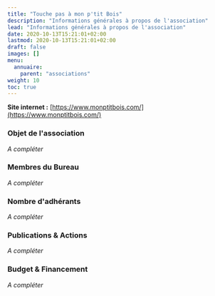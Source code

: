 ```yaml
---
title: "Touche pas à mon p'tit Bois"
description: "Informations générales à propos de l'association"
lead: "Informations générales à propos de l'association"
date: 2020-10-13T15:21:01+02:00
lastmod: 2020-10-13T15:21:01+02:00
draft: false
images: []
menu:
  annuaire:
    parent: "associations"
weight: 10
toc: true
---
```


**Site internet :** [https://www.monptitbois.com/](https://www.monptitbois.com/) 

### Objet de l'association
*A compléter*

### Membres du Bureau 
*A compléter*

### Nombre d'adhérants 
*A compléter*

### Publications & Actions
*A compléter*

### Budget & Financement
*A compléter*


